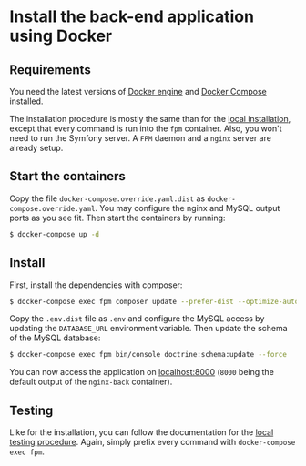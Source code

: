 # Install the back-end application using Docker

## Requirements

You need the latest versions of [Docker engine](https://docs.docker.com/engine/) and [Docker Compose](https://docs.docker.com/compose/) installed.

The installation procedure is mostly the same than for the [local installation](https://github.com/damien-carcel/app-skeleton/blob/master/doc/install/back/local.md#install),
except that every command is run into the `fpm` container. Also, you won't need to run the Symfony server. A `FPM` daemon and a `nginx` server are already setup.

## Start the containers

Copy the file `docker-compose.override.yaml.dist` as `docker-compose.override.yaml`.
You may configure the nginx and MySQL output ports as you see fit.
Then start the containers by running:
```bash
$ docker-compose up -d
```

## Install

First, install the dependencies with composer:
```bash
$ docker-compose exec fpm composer update --prefer-dist --optimize-autoloader
```

Copy the `.env.dist` file as `.env` and configure the MySQL access by updating the `DATABASE_URL` environment variable.
Then update the schema of the MySQL database:
```bash
$ docker-compose exec fpm bin/console doctrine:schema:update --force
```

You can now access the application on [localhost:8000](http://localhost:8000) (`8000` being the default output of the `nginx-back` container).

## Testing

Like for the installation, you can follow the documentation for the [local testing procedure](https://github.com/damien-carcel/app-skeleton/blob/master/doc/install/back/local.md#testing).
Again, simply prefix every command with `docker-compose exec fpm`.
